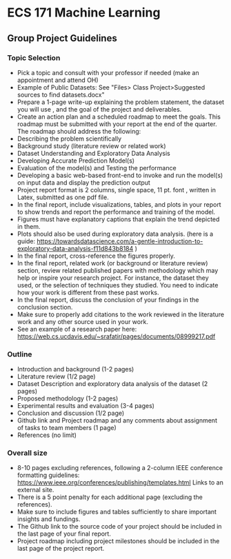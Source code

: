 # ECS 171 Machine Learning

## Group Project Guidelines

### Topic Selection

- Pick a topic and consult with your professor if needed (make an appointment and attend OH)
- Example of Public Datasets: See "Files> Class Project>Suggested sources to find datasets.docx"
- Prepare a 1-page write-up explaining the problem statement, the dataset you will use , and the goal of the project and deliverables.
- Create an action plan and a scheduled roadmap to meet the goals. This roadmap must be submitted with your report at the end of the quarter. The roadmap should address the following:
- Describing the problem scientifically
- Background study (literature review or related work)
- Dataset Understanding and Exploratory Data Analysis
- Developing Accurate Prediction Model(s)
- Evaluation of the model(s) and Testing the performance
- Developing a basic web-based front-end to invoke and run the model(s) on input data and display the prediction output
- Project report format is 2 columns, single space, 11 pt. font , written in Latex, submitted as one pdf file.
- In the final report, include visualizations, tables, and plots in your report to show trends and report the performance and training of the model.
- Figures must have explanatory captions that explain the trend depicted in them.
- Plots should also be used during exploratory data analysis. (here is a guide: https://towardsdatascience.com/a-gentle-introduction-to-exploratory-data-analysis-f11d843b8184 )
- In the final report, cross-reference the figures properly.
- In the final report, related work (or background or literature review) section, review related published papers with methodology which may help or inspire your research project. For instance, the dataset they used, or the selection of techniques they studied. You need to indicate how your work is different from these past works.
- In the final report, discuss the conclusion of your findings in the conclusion section.
- Make sure to properly add citations to the work reviewed in the literature work and any other source used in your work.
- See an example of a research paper here: https://web.cs.ucdavis.edu/~srafatir/pages/documents/08999217.pdf

### Outline

- Introduction and background (1-2 pages)
- Literature review (1/2 page)
- Dataset Description and exploratory data analysis of the dataset (2 pages)
- Proposed methodology (1-2 pages)
- Experimental results and evaluation (3-4 pages)
- Conclusion and discussion  (1/2 page)
- Github link and Project roadmap and any comments about assignment of tasks to team members (1 page)
- References (no limit)

### Overall size

- 8-10 pages excluding references, following a 2-column IEEE conference formatting guidelines: https://www.ieee.org/conferences/publishing/templates.html Links to an external site.
- There is a 5 point penalty for each additional page (excluding the references).
- Make sure to include figures and tables sufficiently to share important insights and fundings.
- The Github link to the source code of your project should be included in the last page of your final report.
- Project roadmap including project milestones should be included in the last page of the project report.
